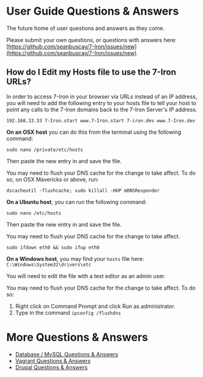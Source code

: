 <h1>User Guide Questions & Answers</h1>

The future home of user questions and answers as they come.

Please submit your own questions, or questions with answers here: [https://github.com/seanbuscay/7-Iron/issues/new](https://github.com/seanbuscay/7-Iron/issues/new)

## How do I Edit my Hosts file to use the 7-Iron URLs?

In order to access 7-Iron in your browser via URLs instead of an IP address, you will need to add the following entry to your hosts file to tell your host to point any calls to the 7-Iron domains back to the 7-Iron Server's IP address.

```
192.168.33.33 7-Iron.start www.7-Iron.start 7-iron.dev www.7-Iron.dev
```

**On an OSX host** you can do this from the terminal using the following command:

```
sudo nano /private/etc/hosts
```
Then paste the new entry in and save the file.

You may need to flush your DNS cache for the change to take affect.  To do so, on OSX Mavericks or above, run:

```
dscacheutil -flushcache; sudo killall -HUP mDNSResponder
```

**On a Ubuntu host**, you can run the following command:

```
sudo nano /etc/hosts
```
Then paste the new entry in and save the file.

You may need to flush your DNS cache for the change to take affect.

```
sudo ifdown eth0 && sudo ifup eth0
```

**On a Windows host**, you may find your `hosts` file here: `C:\Windows\System32\drivers\etc`

You will need to edit the file with a text editor as an admin user.

You may need to flush your DNS cache for the change to take affect.  To do so:

1. Right click on Command Prompt and click Run as administrator.
2. Type in the command `ipconfig /flushdns`



# More Questions & Answers

- [Database / MySQL Questions & Answers](database-mysql.md)
- [Vagrant Questions & Answers](vagrant.md)
- [Drupal Questions & Answers](drupal.md)
